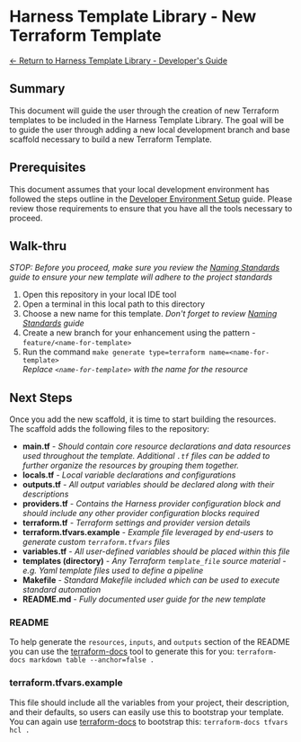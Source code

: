 # Harness Template Library - New Terraform Template
[<- Return to Harness Template Library - Developer's Guide](../README.md)

## Summary
This document will guide the user through the creation of new Terraform templates to be included in the Harness Template Library. The goal will be to guide the user through adding a new local development branch and base scaffold necessary to build a new Terraform Template.

## Prerequisites

This document assumes that your local development environment has followed the steps outline in the [Developer Environment Setup](../docs/local-developers-lab.md) guide.  Please review those requirements to ensure that you have all the tools necessary to proceed.

## Walk-thru

_*STOP*: Before you proceed, make sure you review the [Naming Standards](../docs/naming-conventions.md) guide to ensure your new template will adhere to the project standards_

1. Open this repository in your local IDE tool
2. Open a terminal in this local path to this directory
3. Choose a new name for this template. _Don't forget to review [Naming Standards](../docs/naming-conventions.md) guide_
4. Create a new branch for your enhancement using the pattern - `feature/<name-for-template>`
5. Run the command `make generate type=terraform name=<name-for-template>`<br>
   _Replace `<name-for-template>` with the name for the resource_

## Next Steps
Once you add the new scaffold, it is time to start building the resources.  The scaffold adds the following files to the repository:
- **main.tf** - _Should contain core resource declarations and data resources used throughout the template. Additional `.tf` files can be added to further organize the resources by grouping them together._
- **locals.tf** - _Local variable declarations and configurations_
- **outputs.tf** - _All output variables should be declared along with their descriptions_
- **providers.tf** - _Contains the Harness provider configuration block and should include any other provider configuration blocks required_
- **terraform.tf** - _Terraform settings and provider version details_
- **terraform.tfvars.example** - _Example file leveraged by end-users to generate custom `terraform.tfvars` files_
- **variables.tf** - _All user-defined variables should be placed within this file_
- **templates (directory)** - _Any Terraform `template_file` source material - e.g. Yaml template files used to define a pipeline_
- **Makefile** - _Standard Makefile included which can be used to execute standard automation_
- **README.md** - _Fully documented user guide for the new template_

### README

To help generate the `resources`, `inputs`, and `outputs` section of the README you can use the [terraform-docs](https://terraform-docs.io/user-guide/installation/) tool to generate this for you: `terraform-docs markdown table --anchor=false . `

### terraform.tfvars.example

This file should include all the variables from your project, their description, and their defaults, so users can easily use this to bootstrap your template. You can again use [terraform-docs](https://terraform-docs.io/user-guide/installation/) to bootstrap this: `terraform-docs tfvars hcl .`

